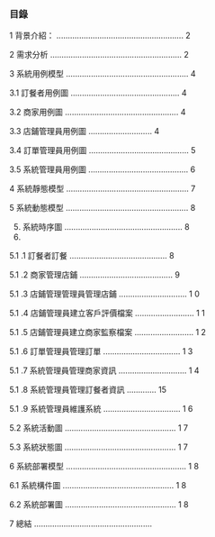 ### 目錄
1 背景介紹： ........................................................ 2

2 需求分析 .......................................................... 2

3 系統用例模型 ...................................................... 4

3.1 訂餐者用例圖 ................................................ 4

3.2 商家用例圖 .................................................. 4

3.3 店鋪管理員用例圖 ............................ 4

3.4 訂單管理員用例圖 ............................................ 5

3.5 系統管理員用例圖 ............................................ 6

4 系統靜態模型 ...................................................... 7

5 系統動態模型 ...................................................... 8

5. 系統時序圖 .................................................... 8
6. 
5.1 .1 訂餐者訂餐 ........................................... 8
   
5.1 .2 商家管理店鋪 ......................................... 9

5.1 .3 店鋪管理管理員管理店鋪 .............................. 1 0

5.1 .4 店鋪管理員建立客戶評價檔案 .......................... 1 1

5.1 .5 店鋪管理員建立商家監察檔案 .......................... 1 2

5.1 .6 訂單管理員管理訂單 .................................. 1 3

5.1 .7 系統管理員管理商家資訊 .............................. 1 4

5.1 .8 系統管理員管理訂餐者資訊 ............. 15

5.1 .9 系統管理員維護系統 .................................. 1 6


5.2 系統活動圖 ................................................. 1 7

5.3 系統狀態圖 ................................................. 1 7

6 系統部署模型 ..................................................... 1 8

6.1 系統構件圖 ................................................. 1 8

6.2 系統部署圖 ................................................. 1 8

7 總結 ....................................................

 





